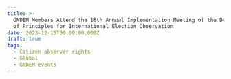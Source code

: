 ```yaml
---
title: >-
  GNDEM Members Attend the 18th Annual Implementation Meeting of the Declaration
  of Principles for International Election Observation
date: 2023-12-15T00:00:00.000Z
draft: true
tags:
  - Citizen observer rights
  - Global
  - GNDEM events
---
```


